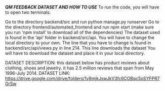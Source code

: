 ***QM FEEDBACK DATASET AND HOW TO USE***
To run the code, you will have to open two terminals:

Go to the directory backend/src and run python manage.py runserver
Go to the directory frontend/automated_frontend and run npm start (make sure you run ‘npm install’ to download all of the dependencies)
The dataset used is found in the ‘api’ folder in backend/src/api. You will have to change the local directory to your own.
The line that you have to change is found in backend/src/api/views.py in line 214. This line downloads the dataset You will have to download the dataset and place it in your local directory.

DATASET DESCRIPTION:
this dataset below has product reviews about clothing, shoes and jewelry. it has 2.5 million reviews that span from May 1996-July 2014.
DATASET LINK: https://drive.google.com/drive/folders/1v8mjkJswJkV3fc6COBqc5oSYFPR7GrSw
